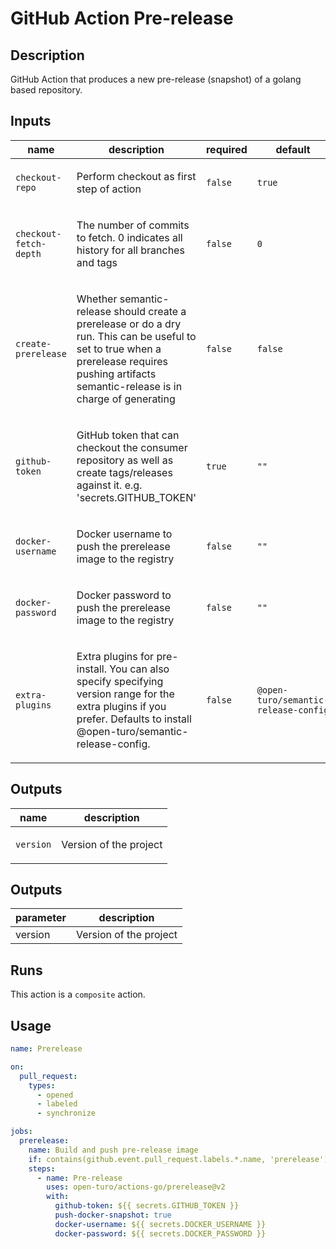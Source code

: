 # GitHub Action Pre-release

<!-- prettier-ignore-start -->
<!-- action-docs-description source="action.yaml" -->
## Description

GitHub Action that produces a new pre-release (snapshot) of a golang based repository.
<!-- action-docs-description source="action.yaml" -->
<!-- prettier-ignore-end -->

<!-- prettier-ignore-start -->
<!-- action-docs-inputs source="action.yaml" -->
## Inputs

| name | description | required | default |
| --- | --- | --- | --- |
| `checkout-repo` | <p>Perform checkout as first step of action</p> | `false` | `true` |
| `checkout-fetch-depth` | <p>The number of commits to fetch. 0 indicates all history for all branches and tags</p> | `false` | `0` |
| `create-prerelease` | <p>Whether semantic-release should create a prerelease or do a dry run. This can be useful to set to true when a prerelease requires pushing artifacts semantic-release is in charge of generating</p> | `false` | `false` |
| `github-token` | <p>GitHub token that can checkout the consumer repository as well as create tags/releases against it. e.g. 'secrets.GITHUB_TOKEN'</p> | `true` | `""` |
| `docker-username` | <p>Docker username to push the prerelease image to the registry</p> | `false` | `""` |
| `docker-password` | <p>Docker password to push the prerelease image to the registry</p> | `false` | `""` |
| `extra-plugins` | <p>Extra plugins for pre-install. You can also specify specifying version range for the extra plugins if you prefer.  Defaults to install @open-turo/semantic-release-config.</p> | `false` | `@open-turo/semantic-release-config ` |
<!-- action-docs-inputs source="action.yaml" -->

<!-- action-docs-outputs source="action.yaml" -->
## Outputs

| name | description |
| --- | --- |
| `version` | <p>Version of the project</p> |
<!-- action-docs-outputs source="action.yaml" -->
## Outputs

| parameter | description |
| --- | --- |
| version | Version of the project |
<!-- action-docs-outputs -->

<!-- action-docs-runs source="action.yaml -->
## Runs

This action is a `composite` action.
<!-- action-docs-runs -->

## Usage

```yaml
name: Prerelease

on:
  pull_request:
    types:
      - opened
      - labeled
      - synchronize

jobs:
  prerelease:
    name: Build and push pre-release image
    if: contains(github.event.pull_request.labels.*.name, 'prerelease')
    steps:
      - name: Pre-release
        uses: open-turo/actions-go/prerelease@v2
        with:
          github-token: ${{ secrets.GITHUB_TOKEN }}
          push-docker-snapshot: true
          docker-username: ${{ secrets.DOCKER_USERNAME }}
          docker-password: ${{ secrets.DOCKER_PASSWORD }}
```
<!-- prettier-ignore-end -->
